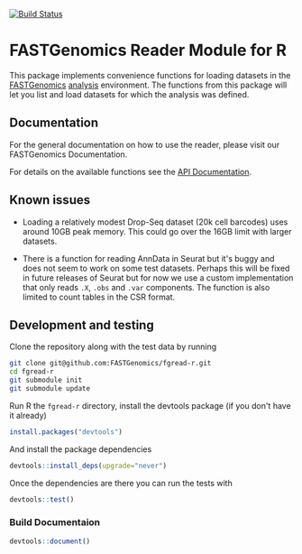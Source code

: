 [![Build Status](https://travis-ci.org/FASTGenomics/fgread-r.svg?branch=master)](https://fastgenomics.github.io/fgread-r/docs/)

# FASTGenomics Reader Module for R

This package implements convenience functions for loading datasets in the
[FASTGenomics][fg] [analysis][fg_analysis] environment. The functions from this package
will let you list and load datasets for which the analysis was defined.

[fg]: https://beta.fastgenomics.org/webclient/
[fg_analysis]: https://beta.fastgenomics.org/webclient/searchPage/analyses

## Documentation

For the general documentation on how to use the reader, please visit our FASTGenomics Documentation.

For details on the available functions see the [API Documentation](https://fastgenomics.github.io/fgread-r/docs/).

## Known issues

- Loading a relatively modest Drop-Seq dataset (20k cell barcodes) uses around 10GB
  peak memory. This could go over the 16GB limit with larger datasets.

- There is a function for reading AnnData in Seurat but it's buggy and does not seem to
  work on some test datasets. Perhaps this will be fixed in future releases of Seurat
  but for now we use a custom implementation that only reads `.X`, `.obs` and `.var`
  components. The function is also limited to count tables in the CSR format.

## Development and testing

Clone the repository along with the test data by running

```bash
git clone git@github.com:FASTGenomics/fgread-r.git
cd fgread-r
git submodule init
git submodule update
```

Run R the `fgread-r` directory, install the devtools package (if you don't have it already)

```R
install.packages("devtools")
```

And install the package dependencies

```R
devtools::install_deps(upgrade="never")
```

Once the dependencies are there you can run the tests with

```R
devtools::test()
```

### Build Documentaion

```R
devtools::document()
```
